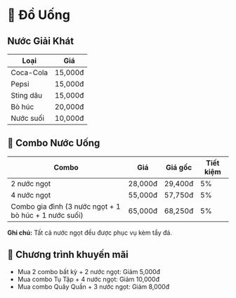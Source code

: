 # 🥤 Đồ Uống

## Nước Giải Khát
| Loại | Giá |
|------|-----|
| Coca-Cola | 15,000đ |
| Pepsi | 15,000đ |
| Sting dâu | 15,000đ |
| Bò húc | 20,000đ |
| Nước suối | 10,000đ |

## 🎁 Combo Nước Uống
| Combo | Giá | Giá gốc | Tiết kiệm |
|-------|-----|---------|-----------|
| 2 nước ngọt | 28,000đ | 29,400đ | 5% |
| 4 nước ngọt | 55,000đ | 57,750đ | 5% |
| Combo gia đình (3 nước ngọt + 1 bò húc + 1 nước suối) | 65,000đ | 68,250đ | 5% |

**Ghi chú:** Tất cả nước ngọt đều được phục vụ kèm tẩy đá.

## 🍹 Chương trình khuyến mãi
- Mua 2 combo bất kỳ + 2 nước ngọt: Giảm 5,000đ
- Mua combo Tụ Tập + 4 nước ngọt: Giảm 10,000đ
- Mua combo Quây Quần + 3 nước ngọt: Giảm 8,000đ
